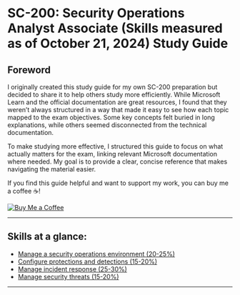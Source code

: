 # SC-200: Security Operations Analyst Associate (Skills measured as of October 21, 2024) Study Guide  

## Foreword  

I originally created this study guide for my own SC-200 preparation but decided to share it to help others study more efficiently. While Microsoft Learn and the official documentation are great resources, I found that they weren’t always structured in a way that made it easy to see how each topic mapped to the exam objectives. Some key concepts felt buried in long explanations, while others seemed disconnected from the technical documentation.

To make studying more effective, I structured this guide to focus on what actually matters for the exam, linking relevant Microsoft documentation where needed. My goal is to provide a clear, concise reference that makes navigating the material easier.

If you find this guide helpful and want to support my work, you can buy me a coffee ☕️!

[![Buy Me a Coffee](https://img.shields.io/badge/Buy%20Me%20a%20Coffee-Support%20My%20Work-orange)](https://buymeacoffee.com/404future)

---  

## Skills at a glance:
- [Manage a security operations environment (20-25%)](https://github.com/404Future/cloud-security-summaries/blob/main/Azure/SC-200/Manage%20a%20security%20operations%20environment.md)
- [Configure protections and detections (15-20%)](https://github.com/404Future/cloud-security-summaries/blob/main/Azure/SC-200/Configure%20protections%20and%20detections.md)
- [Manage incident response (25-30%)](https://github.com/404Future/cloud-security-summaries/blob/main/Azure/SC-200/Manage%20incident%20response.md)
- [Manage security threats (15-20%)](https://github.com/404Future/cloud-security-summaries/blob/main/Azure/SC-200/Manage%20security%20threats.md)

---
